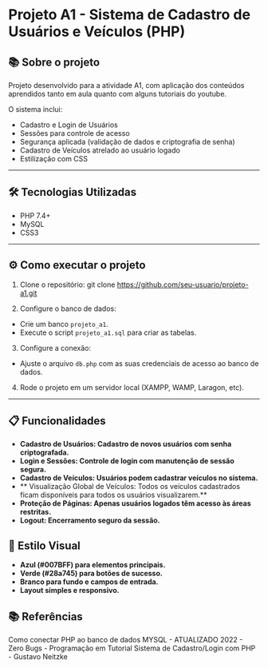 # Projeto A1 - Sistema de Cadastro de Usuários e Veículos (PHP)

## 📚 Sobre o projeto
Projeto desenvolvido para a atividade A1, com aplicação dos conteúdos aprendidos tanto em aula quanto com alguns tutoriais do youtube.

O sistema inclui:
- Cadastro e Login de Usuários
- Sessões para controle de acesso
- Segurança aplicada (validação de dados e criptografia de senha)
- Cadastro de Veículos atrelado ao usuário logado
- Estilização com CSS

---

## 🛠️ Tecnologias Utilizadas
- PHP 7.4+
- MySQL
- CSS3

---

## ⚙️ Como executar o projeto

1. Clone o repositório:
git clone https://github.com/seu-usuario/projeto-a1.git


2. Configure o banco de dados:
- Crie um banco `projeto_a1`.
- Execute o script `projeto_a1.sql` para criar as tabelas.

3. Configure a conexão:
- Ajuste o arquivo `db.php` com as suas credenciais de acesso ao banco de dados.

4. Rode o projeto em um servidor local (XAMPP, WAMP, Laragon, etc).

---

## 📋 Funcionalidades

- **Cadastro de Usuários: Cadastro de novos usuários com senha criptografada.**
- **Login e Sessões: Controle de login com manutenção de sessão segura.**
- **Cadastro de Veículos: Usuários podem cadastrar veículos no sistema.**
- ** Visualização Global de Veículos: Todos os veículos cadastrados ficam disponíveis para todos os usuários visualizarem.**
- **Proteção de Páginas: Apenas usuários logados têm acesso às áreas restritas.**
- **Logout: Encerramento seguro da sessão.**

## 🎨 Estilo Visual

- **Azul (#007BFF) para elementos principais.**
- **Verde (#28a745) para botões de sucesso.**
- **Branco para fundo e campos de entrada.**
- **Layout simples e responsivo.**


## 📚 Referências

Como conectar PHP ao banco de dados MYSQL - ATUALIZADO 2022 - Zero Bugs - Programação em Tutorial
Sistema de Cadastro/Login com PHP - Gustavo Neitzke
